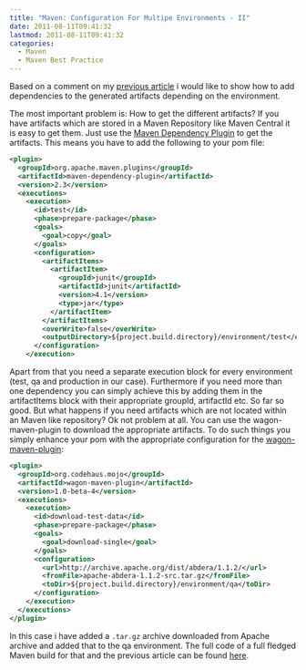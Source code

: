 ```yaml
---
title: "Maven: Configuration For Multipe Environments - II"
date: 2011-08-11T09:41:32
lastmod: 2011-08-11T09:41:32
categories:
  - Maven
  - Maven Best Practice
---
```

Based on a comment on my 
[previous article](/blog/2011/07/29/maven-configuration-for-multipe-environments/ "previous article") i would like to show 
how to add dependencies to the generated artifacts depending on the environment.

The most important problem is: How to get the different artifacts? If you have artifacts which are stored 
in a Maven Repository like Maven Central it is easy to get them. 
Just use the [Maven Dependency Plugin](http://maven.apache.org/maven-dependency-plugin/) to get the artifacts. 
This means you have to add the following to your pom file: 

```xml
<plugin>
  <groupId>org.apache.maven.plugins</groupId>
  <artifactId>maven-dependency-plugin</artifactId>
  <version>2.3</version>
  <executions>
    <execution>
      <id>test</id>
      <phase>prepare-package</phase>
      <goals>
        <goal>copy</goal>
      </goals>
      <configuration>
        <artifactItems>
          <artifactItem>
            <groupId>junit</groupId>
            <artifactId>junit</artifactId>
            <version>4.1</version>
            <type>jar</type>
          </artifactItem>
        </artifactItems>
        <overWrite>false</overWrite>
        <outputDirectory>${project.build.directory}/environment/test</outputDirectory>
      </configuration>
    </execution>
```

Apart from that you need a separate execution block for every environment (test, qa and production in our case). 
Furthermore if you need more than one dependency you can simply achieve this by adding them in the artifactItems block with their 
appropriate groupId, artifactId etc. So far so good. But what happens if you need artifacts which are not 
located within an Maven like repository? Ok not problem at all. You can use the wagon-maven-plugin to download the appropriate artifacts. 
To do such things you simply enhance your pom with the appropriate configuration for the 
[wagon-maven-plugin](http://mojo.codehaus.org/wagon-maven-plugin/):

```xml
<plugin>
  <groupId>org.codehaus.mojo</groupId>
  <artifactId>wagon-maven-plugin</artifactId>
  <version>1.0-beta-4</version>
  <executions>
    <execution>
      <id>download-test-data</id>
      <phase>prepare-package</phase>
      <goals>
        <goal>download-single</goal>
      </goals>
      <configuration>
        <url>http://archive.apache.org/dist/abdera/1.1.2/</url>
        <fromFile>apache-abdera-1.1.2-src.tar.gz</fromFile>
        <toDir>${project.build.directory}/environment/qa</toDir>
      </configuration>
    </execution>
  </executions>
</plugin>
```
In this case i have added a ```.tar.gz``` archive downloaded from Apache archive and added that to the qa environment. 
The full code of a full fledged Maven build for that and the previous article can be found 
[here](https://github.com/khmarbaise/multiple-artifacts).
